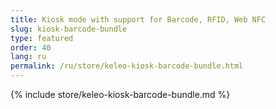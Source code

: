 ```yaml
---
title: Kiosk mode with support for Barcode, RFID, Web NFC
slug: kiosk-barcode-bundle
type: featured
order: 40
lang: ru
permalink: /ru/store/keleo-kiosk-barcode-bundle.html
---
```


{% include store/keleo-kiosk-barcode-bundle.md %}
